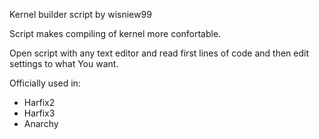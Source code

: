 Kernel builder script by wisniew99

Script makes compiling of kernel more confortable.

Open script with any text editor and read first lines of code and then edit settings to what You want.

Officially used in:
* Harfix2
* Harfix3
* Anarchy